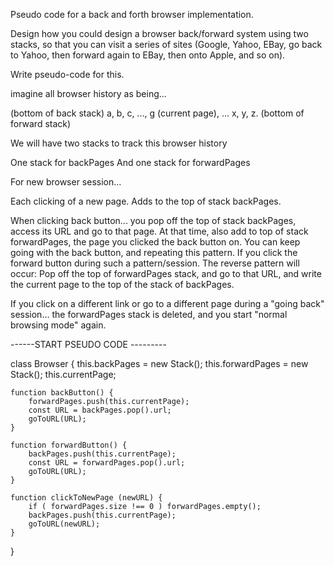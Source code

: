 Pseudo code for a back and forth browser implementation.

Design how you could design a browser back/forward system using two stacks, so that you can visit a series of sites (Google, Yahoo, EBay, go back to Yahoo, then forward again to EBay, then onto Apple, and so on).

Write pseudo-code for this.

imagine all browser history as being...

(bottom of back stack) a, b, c, ..., g (current page), ... x, y, z. (bottom of forward stack)

We will have two stacks to track this browser history

One stack for backPages
And one stack for forwardPages


For new browser session...

Each clicking of a new page. Adds to the top of stack backPages.

When clicking back button... you pop off the top of stack backPages, access its URL and go to that page.
At that time, also add to top of stack forwardPages, the page you clicked the back button on. You can keep going with the back button, and repeating this pattern.
If you click the forward button during such a pattern/session. The reverse pattern will occur: Pop off the top of forwardPages stack, and go to that URL, and write the current page to the top of the stack of backPages.

If you click on a different link or go to a different page during a "going back" session... the forwardPages stack is deleted, and you start "normal browsing mode" again.

------START PSEUDO CODE ---------


class Browser {
    this.backPages = new Stack();
    this.forwardPages = new Stack();
    this.currentPage;

    function backButton() {
        forwardPages.push(this.currentPage);
        const URL = backPages.pop().url;
        goToURL(URL);
    }

    function forwardButton() {
        backPages.push(this.currentPage);
        const URL = forwardPages.pop().url;
        goToURL(URL);
    }

    function clickToNewPage (newURL) {
        if ( forwardPages.size !== 0 ) forwardPages.empty();
        backPages.push(this.currentPage);
        goToURL(newURL);
    }
}
